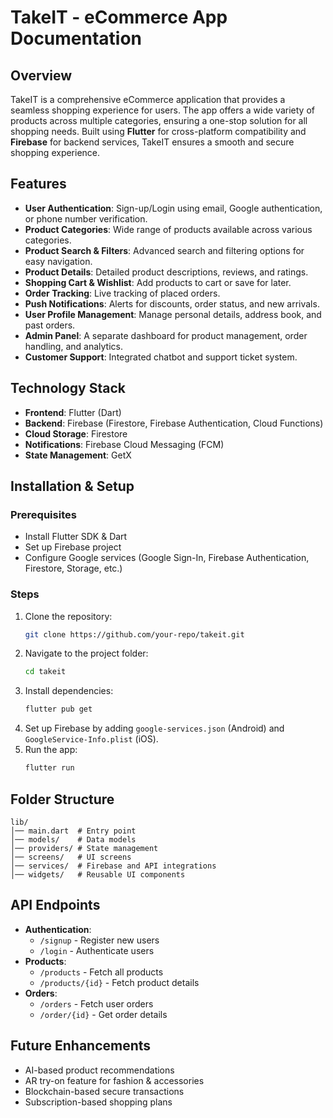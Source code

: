 # TakeIT - eCommerce App Documentation

## Overview
TakeIT is a comprehensive eCommerce application that provides a seamless shopping experience for users. The app offers a wide variety of products across multiple categories, ensuring a one-stop solution for all shopping needs. Built using **Flutter** for cross-platform compatibility and **Firebase** for backend services, TakeIT ensures a smooth and secure shopping experience.

## Features
- **User Authentication**: Sign-up/Login using email, Google authentication, or phone number verification.
- **Product Categories**: Wide range of products available across various categories.
- **Product Search & Filters**: Advanced search and filtering options for easy navigation.
- **Product Details**: Detailed product descriptions, reviews, and ratings.
- **Shopping Cart & Wishlist**: Add products to cart or save for later.
- **Order Tracking**: Live tracking of placed orders.
- **Push Notifications**: Alerts for discounts, order status, and new arrivals.
- **User Profile Management**: Manage personal details, address book, and past orders.
- **Admin Panel**: A separate dashboard for product management, order handling, and analytics.
- **Customer Support**: Integrated chatbot and support ticket system.

## Technology Stack
- **Frontend**: Flutter (Dart)
- **Backend**: Firebase (Firestore, Firebase Authentication, Cloud Functions)
- **Cloud Storage**: Firestore
- **Notifications**: Firebase Cloud Messaging (FCM)
- **State Management**: GetX

## Installation & Setup
### Prerequisites
- Install Flutter SDK & Dart
- Set up Firebase project
- Configure Google services (Google Sign-In, Firebase Authentication, Firestore, Storage, etc.)

### Steps
1. Clone the repository:
   ```bash
   git clone https://github.com/your-repo/takeit.git
   ```
2. Navigate to the project folder:
   ```bash
   cd takeit
   ```
3. Install dependencies:
   ```bash
   flutter pub get
   ```
4. Set up Firebase by adding `google-services.json` (Android) and `GoogleService-Info.plist` (iOS).
5. Run the app:
   ```bash
   flutter run
   ```

## Folder Structure
```
lib/
│── main.dart  # Entry point
│── models/    # Data models
│── providers/ # State management
│── screens/   # UI screens
│── services/  # Firebase and API integrations
│── widgets/   # Reusable UI components
```

## API Endpoints
- **Authentication**:
  - `/signup` - Register new users
  - `/login` - Authenticate users
- **Products**:
  - `/products` - Fetch all products
  - `/products/{id}` - Fetch product details
- **Orders**:
  - `/orders` - Fetch user orders
  - `/order/{id}` - Get order details

## Future Enhancements
- AI-based product recommendations
- AR try-on feature for fashion & accessories
- Blockchain-based secure transactions
- Subscription-based shopping plans

